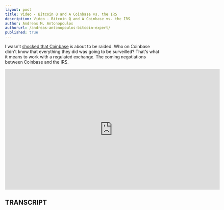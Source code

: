 ```yaml
---
layout: post
title: Video - Bitcoin Q and A Coinbase vs. the IRS
description: Video - Bitcoin Q and A Coinbase vs. the IRS
author: Andreas M. Antonopoulos
authorurl: /andreas-antonopoulos-bitcoin-expert/
published: true
---
```


<p>I wasn't <a href="/counterparty-risk-socialized-losses-vs-central-clearing/">shocked that Coinbase</a> is about to be raided. Who on Coinbase didn't know that everything they did was going to be surveilled? That's what it means to work with a regulated exchange. The coming negotiations between Coinbase and the IRS.</p>

<center><iframe width="700" height="394" src="https://www.youtube.com/embed/YQJk-5ZYmoM?list=PLPQwGV1aLnTsHvzevl9BAUlfsfwFfU7aP" frameborder="0" allowfullscreen></iframe></center>

<h2>TRANSCRIPT</h2>
